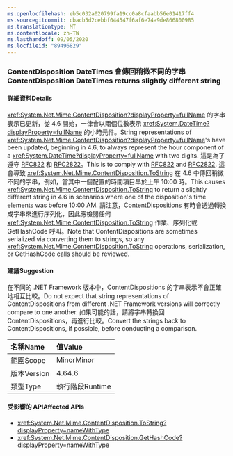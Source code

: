```yaml
---
ms.openlocfilehash: eb5c032a020799fa19cc0a8cfaabb56e01417ff4
ms.sourcegitcommit: cbacb5d2cebbf044547f6af6e74a9de866800985
ms.translationtype: MT
ms.contentlocale: zh-TW
ms.lasthandoff: 09/05/2020
ms.locfileid: "89496829"
---
```

### <a name="contentdisposition-datetimes-returns-slightly-different-string"></a><span data-ttu-id="256a3-101">ContentDisposition DateTimes 會傳回稍微不同的字串</span><span class="sxs-lookup"><span data-stu-id="256a3-101">ContentDisposition DateTimes returns slightly different string</span></span>

#### <a name="details"></a><span data-ttu-id="256a3-102">詳細資料</span><span class="sxs-lookup"><span data-stu-id="256a3-102">Details</span></span>

<span data-ttu-id="256a3-103"><xref:System.Net.Mime.ContentDisposition?displayProperty=fullName> 的字串表示已更新，從 4.6 開始，一律會以兩個位數表示 <xref:System.DateTime?displayProperty=fullName> 的小時元件。</span><span class="sxs-lookup"><span data-stu-id="256a3-103">String representations of <xref:System.Net.Mime.ContentDisposition?displayProperty=fullName>'s have been updated, beginning in 4.6, to always represent the hour component of a <xref:System.DateTime?displayProperty=fullName> with two digits.</span></span> <span data-ttu-id="256a3-104">這是為了遵守 [RFC822](https://www.ietf.org/rfc/rfc0822.txt) 和 [RFC2822](https://www.ietf.org/rfc/rfc2822.txt)。</span><span class="sxs-lookup"><span data-stu-id="256a3-104">This is to comply with [RFC822](https://www.ietf.org/rfc/rfc0822.txt) and [RFC2822](https://www.ietf.org/rfc/rfc2822.txt).</span></span> <span data-ttu-id="256a3-105">這會導致 <xref:System.Net.Mime.ContentDisposition.ToString> 在 4.6 中傳回稍微不同的字串，例如，當其中一個配置的時間項目早於上午 10:00 時。</span><span class="sxs-lookup"><span data-stu-id="256a3-105">This causes <xref:System.Net.Mime.ContentDisposition.ToString> to return a slightly different string in 4.6 in scenarios where one of the disposition's time elements was before 10:00 AM.</span></span> <span data-ttu-id="256a3-106">請注意，ContentDispositions 有時會透過轉換成字串來進行序列化，因此應檢閱任何 <xref:System.Net.Mime.ContentDisposition.ToString> 作業、序列化或 GetHashCode 呼叫。</span><span class="sxs-lookup"><span data-stu-id="256a3-106">Note that ContentDispositions are sometimes serialized via converting them to strings, so any <xref:System.Net.Mime.ContentDisposition.ToString> operations, serialization, or GetHashCode calls should be reviewed.</span></span>

#### <a name="suggestion"></a><span data-ttu-id="256a3-107">建議</span><span class="sxs-lookup"><span data-stu-id="256a3-107">Suggestion</span></span>

<span data-ttu-id="256a3-108">在不同的 .NET Framework 版本中，ContentDispositions 的字串表示不會正確地相互比較。</span><span class="sxs-lookup"><span data-stu-id="256a3-108">Do not expect that string representations of ContentDispositions from different .NET Framework versions will correctly compare to one another.</span></span> <span data-ttu-id="256a3-109">如果可能的話，請將字串轉換回 ContentDispositions，再進行比較。</span><span class="sxs-lookup"><span data-stu-id="256a3-109">Convert the strings back to ContentDispositions, if possible, before conducting a comparison.</span></span>

| <span data-ttu-id="256a3-110">名稱</span><span class="sxs-lookup"><span data-stu-id="256a3-110">Name</span></span>    | <span data-ttu-id="256a3-111">值</span><span class="sxs-lookup"><span data-stu-id="256a3-111">Value</span></span>       |
|:--------|:------------|
| <span data-ttu-id="256a3-112">範圍</span><span class="sxs-lookup"><span data-stu-id="256a3-112">Scope</span></span>   |<span data-ttu-id="256a3-113">Minor</span><span class="sxs-lookup"><span data-stu-id="256a3-113">Minor</span></span>|
|<span data-ttu-id="256a3-114">版本</span><span class="sxs-lookup"><span data-stu-id="256a3-114">Version</span></span>|<span data-ttu-id="256a3-115">4.6</span><span class="sxs-lookup"><span data-stu-id="256a3-115">4.6</span></span>|
|<span data-ttu-id="256a3-116">類型</span><span class="sxs-lookup"><span data-stu-id="256a3-116">Type</span></span>|<span data-ttu-id="256a3-117">執行階段</span><span class="sxs-lookup"><span data-stu-id="256a3-117">Runtime</span></span>|

#### <a name="affected-apis"></a><span data-ttu-id="256a3-118">受影響的 API</span><span class="sxs-lookup"><span data-stu-id="256a3-118">Affected APIs</span></span>

- <xref:System.Net.Mime.ContentDisposition.ToString?displayProperty=nameWithType>
- <xref:System.Net.Mime.ContentDisposition.GetHashCode?displayProperty=nameWithType>

<!--

#### Affected APIs

- `M:System.Net.Mime.ContentDisposition.ToString`
- `M:System.Net.Mime.ContentDisposition.GetHashCode`

-->
